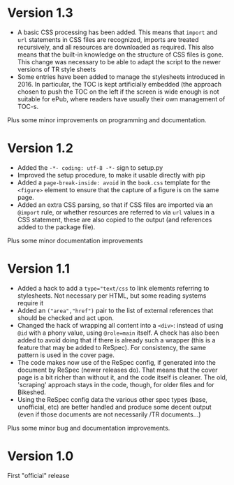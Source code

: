 # Version 1.3
* A basic CSS processing has been added. This means that ``import`` and ``url`` statements in CSS files are recognized, imports are treated recursively, and all resources are downloaded as required. This also means that the built-in knowledge on the structure of CSS files is gone. This change was necessary to be able to adapt the script to the newer versions of TR style sheets
* Some entries have been added to manage the stylesheets introduced in 2016. In particular, the TOC is kept artificially embedded (the approach chosen to push the TOC on the left if the screen is wide enough is not suitable for ePub, where readers have usually their own management of TOC-s.

Plus some minor improvements on programming and documentation.

# Version 1.2

* Added the  ``-*- coding: utf-8 -*-`` sign to setup.py
* Improved the setup procedure, to make it usable directly with pip
* Added a ``page-break-inside: avoid`` in the ``book.css`` template for the ``<figure>`` element to ensure that the capture of a figure is on the same page.
* Added an extra CSS parsing, so that if CSS files are imported via an ``@import`` rule, or whether resources are referred to via ``url`` values in a CSS statement, these are also copied to the output (and references added to the package file).

Plus some minor documentation improvements


# Version 1.1

* Added a hack to add a ``type="text/css`` to link elements referring to stylesheets. Not necessary per HTML, but some reading systems require it
* Added an ``("area","href")`` pair to the list of external references that should be checked and act upon.
* Changed the hack of wrapping all content into a ``<div>``: instead of using ``@id`` with a phony value, using ``@role=main`` itself. A check has also been added to avoid doing that if there is already such a wrapper (this is a feature that may be added to ReSpec). For consistency, the same pattern is used in the cover page.
* The code makes now use of the ReSpec config, if generated into the document by ReSpec (newer releases do). That means that the cover page is a bit richer than without it, and the code itself is cleaner. The old, 'scraping' approach stays in the code, though, for older files and for Bikeshed. 
* Using the ReSpec config data the various other spec types (base, unofficial, etc) are better handled and produce some decent output (even if those documents are not necessarily /TR documents...)

Plus some minor bug and documentation improvements.

# Version 1.0

First "official" release